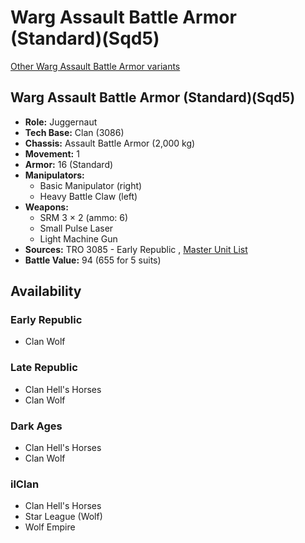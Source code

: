 # Warg Assault Battle Armor (Standard)(Sqd5) 

[Other Warg Assault Battle Armor variants](../warg_assault_battle_armor.md) 

## Warg Assault Battle Armor (Standard)(Sqd5) 

- **Role:** Juggernaut 
- **Tech Base:** Clan (3086) 
- **Chassis:** Assault Battle Armor (2,000 kg) 
- **Movement:** 1 
- **Armor:** 16 (Standard) 
- **Manipulators:** 
  - Basic Manipulator (right) 
  - Heavy Battle Claw (left) 
- **Weapons:** 
  - SRM 3 × 2 (ammo: 6) 
  - Small Pulse Laser 
  - Light Machine Gun 
- **Sources:** TRO 3085 - Early Republic , [Master Unit List](http://masterunitlist.info/Unit/Details/8599) 
- **Battle Value:** 94 (655 for 5 suits) 

## Availability 

### Early Republic 

- Clan Wolf 

### Late Republic 

- Clan Hell's Horses 
- Clan Wolf 

### Dark Ages 

- Clan Hell's Horses 
- Clan Wolf 

### ilClan 

- Clan Hell's Horses 
- Star League (Wolf) 
- Wolf Empire 

